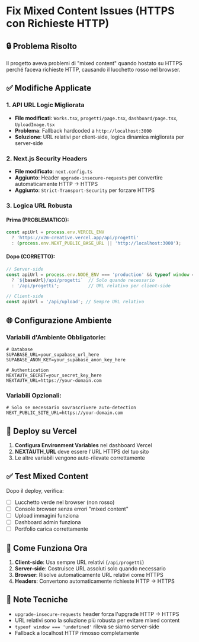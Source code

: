 # Fix Mixed Content Issues (HTTPS con Richieste HTTP)

## 🔒 Problema Risolto

Il progetto aveva problemi di "mixed content" quando hostato su HTTPS perché faceva richieste HTTP, causando il lucchetto rosso nel browser.

## ✅ Modifiche Applicate

### 1. API URL Logic Migliorata
- **File modificati**: `Works.tsx`, `progetti/page.tsx`, `dashboard/page.tsx`, `UploadImage.tsx`
- **Problema**: Fallback hardcoded a `http://localhost:3000` 
- **Soluzione**: URL relativi per client-side, logica dinamica migliorata per server-side

### 2. Next.js Security Headers
- **File modificato**: `next.config.ts`
- **Aggiunto**: Header `upgrade-insecure-requests` per convertire automaticamente HTTP → HTTPS
- **Aggiunto**: `Strict-Transport-Security` per forzare HTTPS

### 3. Logica URL Robusta

#### Prima (PROBLEMATICO):
```js
const apiUrl = process.env.VERCEL_ENV 
  ? 'https://x2m-creative.vercel.app/api/progetti'
  : (process.env.NEXT_PUBLIC_BASE_URL || 'http://localhost:3000');
```

#### Dopo (CORRETTO):
```js
// Server-side
const apiUrl = process.env.NODE_ENV === 'production' && typeof window === 'undefined'
  ? `${baseUrl}/api/progetti`  // Solo quando necessario
  : '/api/progetti';           // URL relativo per client-side

// Client-side
const apiUrl = '/api/upload'; // Sempre URL relativo
```

## 🌐 Configurazione Ambiente

### Variabili d'Ambiente Obbligatorie:
```env
# Database
SUPABASE_URL=your_supabase_url_here
SUPABASE_ANON_KEY=your_supabase_anon_key_here

# Authentication
NEXTAUTH_SECRET=your_secret_key_here
NEXTAUTH_URL=https://your-domain.com
```

### Variabili Opzionali:
```env
# Solo se necessario sovrascrivere auto-detection
NEXT_PUBLIC_SITE_URL=https://your-domain.com
```

## 🚀 Deploy su Vercel

1. **Configura Environment Variables** nel dashboard Vercel
2. **NEXTAUTH_URL** deve essere l'URL HTTPS del tuo sito
3. Le altre variabili vengono auto-rilevate correttamente

## ✅ Test Mixed Content

Dopo il deploy, verifica:
- [ ] Lucchetto verde nel browser (non rosso)
- [ ] Console browser senza errori "mixed content"
- [ ] Upload immagini funziona
- [ ] Dashboard admin funziona
- [ ] Portfolio carica correttamente

## 🔧 Come Funziona Ora

1. **Client-side**: Usa sempre URL relativi (`/api/progetti`)
2. **Server-side**: Costruisce URL assoluti solo quando necessario
3. **Browser**: Risolve automaticamente URL relativi come HTTPS
4. **Headers**: Convertono automaticamente richieste HTTP → HTTPS

## 📝 Note Tecniche

- `upgrade-insecure-requests` header forza l'upgrade HTTP → HTTPS
- URL relativi sono la soluzione più robusta per evitare mixed content
- `typeof window === 'undefined'` rileva se siamo server-side
- Fallback a localhost HTTP rimosso completamente 